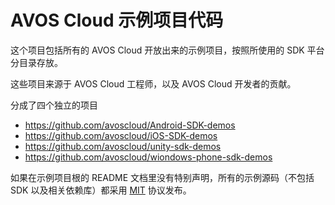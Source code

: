 # AVOS Cloud 示例项目代码


这个项目包括所有的 AVOS Cloud 开放出来的示例项目，按照所使用的 SDK 平台分目录存放。

这些项目来源于 AVOS Cloud 工程师，以及 AVOS Cloud 开发者的贡献。

分成了四个独立的项目

* https://github.com/avoscloud/Android-SDK-demos
* https://github.com/avoscloud/iOS-SDK-demos
* https://github.com/avoscloud/unity-sdk-demos
* https://github.com/avoscloud/wiondows-phone-sdk-demos

如果在示例项目根的 README  文档里没有特别声明，所有的示例源码（不包括 SDK 以及相关依赖库）都采用 [MIT](http://opensource.org/licenses/MIT) 协议发布。
